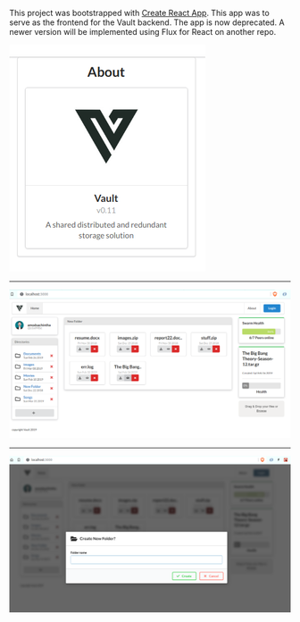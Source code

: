 This project was bootstrapped with [Create React App](https://github.com/facebook/create-react-app). This app was to serve as the frontend for the Vault backend. The app is now deprecated. A newer version will be implemented using Flux for React on another repo. 

![About](https://raw.githubusercontent.com/amodsachintha/vault-frontend-deprecated/master/pics/about.PNG)

------

![Home Page](https://raw.githubusercontent.com/amodsachintha/vault-frontend-deprecated/master/pics/home.PNG)

------

![Create New Folder](<https://raw.githubusercontent.com/amodsachintha/vault-frontend-deprecated/master/pics/new_f.PNG>)